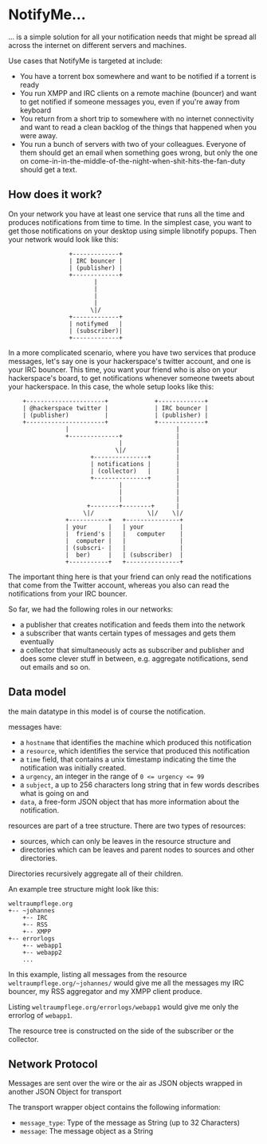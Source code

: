 NotifyMe...
===========

... is a simple solution for all your notification needs that might be spread
all across the internet on different servers and machines.

Use cases that NotifyMe is targeted at include:
* You have a torrent box somewhere and want to be notified if a torrent is
  ready
* You run XMPP and IRC clients on a remote machine (bouncer) and want to get
  notified if someone messages you, even if you're away from keyboard
* You return from a short trip to somewhere with no internet connectivity and
  want to read a clean backlog of the things that happened when you were away.
* You run a bunch of servers with two of your colleagues. Everyone of them
  should get an email when something goes wrong, but only the one on
  come-in-in-the-middle-of-the-night-when-shit-hits-the-fan-duty should get
  a text.

How does it work?
-----------------

On your network you have at least one service that runs all the time and
produces notifications from time to time. In the simplest case, you want to 
get those notifications on your desktop using simple libnotify popups. Then
your network would look like this:

```
                 +-------------+
                 | IRC bouncer |
                 | (publisher) |
                 +-------------+
                        |
                        |
                        |
                        |
                       \|/
                 +-------------+
                 | notifymed   |
                 | (subscriber)|
                 +-------------+  
```

In a more complicated scenario, where you have two services that produce
messages, let's say one is your hackerspace's twitter account, and one is your
IRC bouncer. This time, you want your friend who is also on your hackerspace's
board, to get notifications whenever someone tweets about your hackerspace. In
this case, the whole setup looks like this:

```
    +----------------------+             +-------------+
    | @hackerspace twitter |             | IRC bouncer |
    | (publisher)          |             | (publisher) |
    +----------------------+             +-------------+
                |                              |
                +--------------+               |
                               |               |
                              \|/              |
                       +---------------+       |
                       | notifications |       |
                       | (collector)   |       |
                       +---------------+       |
                               |               |
                               |               |
                               |               |
                      +--------+--------+      |
                     \|/               \|/    \|/
                +-----------+   +---------------+
                | your      |   | your          |
                |  friend's |   |   computer    |
                |  computer |   |               |
                | (subscri- |   |               |
                |  ber)     |   | (subscriber)  |
                +-----------+   +---------------+
```
The important thing here is that your friend can only read the notifications
that come from the Twitter account, whereas you also can read the notifications
from your IRC bouncer.

So far, we had the following roles in our networks:
* a publisher that creates notification and feeds them into the network
* a subscriber that wants certain types of messages and gets them eventually
* a collector that simultaneously acts as subscriber and publisher and does some
  clever stuff in between, e.g. aggregate notifications, send out emails
  and so on.

Data model
----------

the main datatype in this model is of course the notification.

messages have:
* a `hostname` that identifies the machine which produced this notification
* a `resource`, which identifies the service that produced this notification
* a `time` field, that contains a unix timestamp indicating the time the
  notification was initially created.
* a `urgency`, an integer in the range of `0 <= urgency <= 99`
* a `subject`, a up to 256 characters long string that in few words describes
  what is going on and
* `data`, a free-form JSON object that has more information about the
  notification.

resources are part of a tree structure. There are two types of resources:
* sources, which can only be leaves in the resource structure and
* directories which can be leaves and parent nodes to sources and other
  directories.

Directories recursively aggregate all of their children.

An example tree structure might look like this:
```
weltraumpflege.org
+-- ~johannes
    +-- IRC
    +-- RSS
    +-- XMPP
+-- errorlogs
    +-- webapp1
    +-- webapp2
    ...
```

In this example, listing all messages from the resource `weltraumpflege.org/~johannes/`
would give me all the messages my IRC bouncer, my RSS aggregator and my XMPP
client produce.

Listing `weltraumpflege.org/errorlogs/webapp1` would give me only the errorlog
of `webapp1`.

The resource tree is constructed on the side of the subscriber or the 
collector.

Network Protocol
----------------

Messages are sent over the wire or the air as JSON objects wrapped in another
JSON Object for transport

The transport wrapper object contains the following information:
* `message_type`: Type of the message as String (up to 32 Characters)
* `message`: The message object as a String
